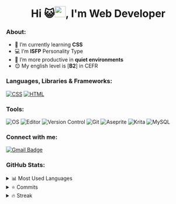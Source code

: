 <h1 align="center">Hi 😺<img src="https://raw.githubusercontent.com/tsukki5/tsukki5/master/gifs/wave.gif" alt="wave" width="30px" height="30px">, I'm Web Developer</h1>

<h3 align="left">About:</h3>

- 📖 I’m currently learning **CSS** 
- 💻 I’m **ISFP** Personality Type
- 🤫 I’m more productive in **quiet environments**
- 😊 My english level is [**B2**] in CEFR

<h3 align="left">Languages, Libraries & Frameworks:</h3>
<p align="left"> 
  
[![CSS](https://img.shields.io/badge/-CSS3-%231572B6?style=flat-square&logo=css3&logoColor=ffffff)](https://tsukki5.github.io/portfolio/)
[![HTML](https://img.shields.io/badge/-HTML5-%23E44D27?style=flat-square&logo=html5&logoColor=ffffff)](https://tsukki5.github.io/biblioteca-elfica/)

<h3 align="left">Tools:</h3>
<p align="left">

![OS](https://img.shields.io/badge/Windows%2011-%230079d5.svg?style=flat&logo=Windows%2011&logoColor=white)
![Editor](https://img.shields.io/badge/Editor-Visual_Studio_Code-informational?style=flat&logo=visual-studio-code&logoColor=white&color=0078d7)
![Version Control](https://img.shields.io/badge/Version_Control-GitHub-informational?style=flat&logo=github&logoColor=ffffff&color=ffffff)
![Git](https://img.shields.io/badge/-Git-%23F05032?style=flat&logo=git&logoColor=ffffff)
![Aseprite](https://img.shields.io/badge/Aseprite-FFFFFF?style=flat&logo=Aseprite&logoColor=#7D929E)
![Krita](https://img.shields.io/badge/Krita-203759?style=flat&logo=krita&logoColor=EEF37B)
![MySQL](https://img.shields.io/badge/MySQL-informational?style=flat&logo=mysql&logoColor=white&color=F29111)

### Connect with me:
[![Gmail Badge](https://img.shields.io/badge/-Gmail-c14438?style=flat&logo=Gmail&logoColor=white)](mailto:totorshio@gmail.com)

### GitHub Stats:
<details>
  <summary>
    <a>📊</a> Most Used Languages
  </summary>
  <p>
    <img src="https://github-readme-stats.vercel.app/api/top-langs?username=tsukki5&show_icons=true&langs_count=12&theme=chartreuse-dark&locale=en&layout=compact" alt="Most Used Stats"/>
  </p>
</details>
<details>
  <summary>
    <a>⭐</a> Commits
  </summary>
  <p>
    <img align="center" src="https://github-readme-stats.vercel.app/api?username=tsukki5&hide=issues&show_icons=true&include_all_commits=true&count_private=true&theme=chartreuse-dark&locale=en" alt="GitHub Stats"/>
  </p>
</details>
<details>
  <summary>
    <a>🔥</a> Streak
  </summary>
  <p>
    <img align="center" src="https://github-readme-streak-stats.herokuapp.com/?user=tsukki5&theme=chartreuse-dark" alt="GitHub Stats"/>
  </p>
</details>
